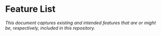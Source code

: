 # Feature List

_This document captures existing and intended features that are or might be, respectively, included in this repository._
